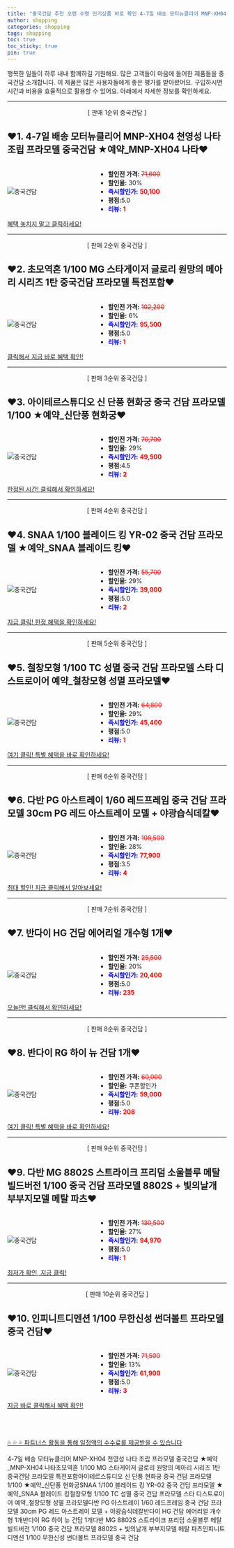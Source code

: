 ```yaml
---
title: "중국건담 추천 오랜 수명 인기상품 바로 확인 4-7일 배송 모터뉴클리어 MNP-XH04 천영성"
author: shopping
categories: shopping
tags: shopping
toc: true
toc_sticky: true
pin: true
---
```

행복한 일들이 하루 내내 함께하길 기원해요. 많은 고객들이 마음에 들어한 제품들을 중국건담 소개합니다. 이 제품은 많은 사용자들에게 좋은 평가를 받아왔어요. 구입하시면 시간과 비용을 효율적으로 활용할 수 있어요. 아래에서 자세한 정보를 확인하세요.

---
<p class="toplist" style="margin: 0 auto; display: block; width: fit-content;">[ 판매 1순위 중국건담 ]</p>

<h2><strong>❤️1. 4-7일 배송 모터뉴클리어 MNP-XH04 천영성 나타 조립 프라모델 중국건담 ★예약_MNP-XH04 나타❤️</strong></h2>

<div style="display: flex; align-items: center;">
    <div style="flex: 0.4;">
        <img src="https://thumbnail8.coupangcdn.com/thumbnails/remote/230x230ex/image/vendor_inventory/d4b9/4c8be14221821bad3080d9d7ae58fbc48ccd3a91ed1ff47f09c1c06da87d.png" alt="중국건담" style="max-width: 100%;">
    </div>
    <div style="flex: 0.6; margin-left: 10px;">
        <ul>
            <li><strong>할인전 가격:</strong> <del style="color: red;">71,600</del></li>
            <li><strong>할인율:</strong> 30%</li>
            <li><span style='color:blue'><strong>즉시할인가:</strong></span> <span style='color:red'><strong>50,100</strong></span></li>
            <li><strong>평점:</strong>5.0</li>
            <li><span style='color:blue'><strong>리뷰:</strong></span> <span style='color:red'><strong>1</strong></span></li>
        </ul>
    </div>
</div>
<div class="center">
    <a href="https://selin100587001.github.io?lptag=AF9450613&subid=githubio&pageKey=7790818344&traceid=V0-153&itemId=21077655115&vendorItemId=88139825117" class="myButton">
        혜택 놓치지 말고 클릭하세요!
    </a>
</div>


---
<p class="toplist" style="margin: 0 auto; display: block; width: fit-content;">[ 판매 2순위 중국건담 ]</p>

<h2><strong>❤️2. 초모역혼 1/100 MG 스타게이저 글로리 원망의 메아리 시리즈 1탄 중국건담 프라모델 특전포함❤️</strong></h2>

<div style="display: flex; align-items: center;">
    <div style="flex: 0.4;">
        <img src="https://thumbnail8.coupangcdn.com/thumbnails/remote/230x230ex/image/vendor_inventory/1e48/6f8a53b3a6727dbc741c07a792044666a048259dc74893eeb5294754e0f7.png" alt="중국건담" style="max-width: 100%;">
    </div>
    <div style="flex: 0.6; margin-left: 10px;">
        <ul>
            <li><strong>할인전 가격:</strong> <del style="color: red;">102,200</del></li>
            <li><strong>할인율:</strong> 6%</li>
            <li><span style='color:blue'><strong>즉시할인가:</strong></span> <span style='color:red'><strong>95,500</strong></span></li>
            <li><strong>평점:</strong>5.0</li>
            <li><span style='color:blue'><strong>리뷰:</strong></span> <span style='color:red'><strong>1</strong></span></li>
        </ul>
    </div>
</div>
<div class="center">
    <a href="https://selin100587001.github.io?lptag=AF9450613&subid=githubio&pageKey=7791422222&traceid=V0-153&itemId=21080703251&vendorItemId=88142834841" class="myButton">
        클릭해서 지금 바로 혜택 확인!
    </a>
</div>


---
<p class="toplist" style="margin: 0 auto; display: block; width: fit-content;">[ 판매 3순위 중국건담 ]</p>

<h2><strong>❤️3. 아이테르스튜디오 신 단풍 현화궁 중국 건담 프라모델 1/100 ★예약_신단풍 현화궁❤️</strong></h2>

<div style="display: flex; align-items: center;">
    <div style="flex: 0.4;">
        <img src="https://thumbnail8.coupangcdn.com/thumbnails/remote/230x230ex/image/vendor_inventory/2f05/9503b103b8f996ea81c511709e81bd900f3ffec4e60e93ddcc8182c8d969.png" alt="중국건담" style="max-width: 100%;">
    </div>
    <div style="flex: 0.6; margin-left: 10px;">
        <ul>
            <li><strong>할인전 가격:</strong> <del style="color: red;">70,700</del></li>
            <li><strong>할인율:</strong> 29%</li>
            <li><span style='color:blue'><strong>즉시할인가:</strong></span> <span style='color:red'><strong>49,500</strong></span></li>
            <li><strong>평점:</strong>4.5</li>
            <li><span style='color:blue'><strong>리뷰:</strong></span> <span style='color:red'><strong>2</strong></span></li>
        </ul>
    </div>
</div>
<div class="center">
    <a href="https://selin100587001.github.io?lptag=AF9450613&subid=githubio&pageKey=7646899317&traceid=V0-153&itemId=20335695699&vendorItemId=87420702003" class="myButton">
        한정된 시간! 클릭해서 확인하세요!
    </a>
</div>


---
<p class="toplist" style="margin: 0 auto; display: block; width: fit-content;">[ 판매 4순위 중국건담 ]</p>

<h2><strong>❤️4. SNAA 1/100 블레이드 킹 YR-02 중국 건담 프라모델 ★예약_SNAA 블레이드 킹❤️</strong></h2>

<div style="display: flex; align-items: center;">
    <div style="flex: 0.4;">
        <img src="https://thumbnail6.coupangcdn.com/thumbnails/remote/230x230ex/image/vendor_inventory/5903/522ab6ba3f79e8129a0fcf61bd9f0885078afb40fcc94772dadd38d00e84.png" alt="중국건담" style="max-width: 100%;">
    </div>
    <div style="flex: 0.6; margin-left: 10px;">
        <ul>
            <li><strong>할인전 가격:</strong> <del style="color: red;">55,700</del></li>
            <li><strong>할인율:</strong> 29%</li>
            <li><span style='color:blue'><strong>즉시할인가:</strong></span> <span style='color:red'><strong>39,000</strong></span></li>
            <li><strong>평점:</strong>5.0</li>
            <li><span style='color:blue'><strong>리뷰:</strong></span> <span style='color:red'><strong>2</strong></span></li>
        </ul>
    </div>
</div>
<div class="center">
    <a href="https://selin100587001.github.io?lptag=AF9450613&subid=githubio&pageKey=7847866136&traceid=V0-153&itemId=21382746661&vendorItemId=88439653166" class="myButton">
        지금 클릭! 한정 혜택을 확인하세요!
    </a>
</div>


---
<p class="toplist" style="margin: 0 auto; display: block; width: fit-content;">[ 판매 5순위 중국건담 ]</p>

<h2><strong>❤️5. 철창모형 1/100 TC 성멸 중국 건담 프라모델 스타 디스트로이어 예약_철창모형 성멸 프라모델❤️</strong></h2>

<div style="display: flex; align-items: center;">
    <div style="flex: 0.4;">
        <img src="https://thumbnail10.coupangcdn.com/thumbnails/remote/230x230ex/image/vendor_inventory/eb03/b8946773158e2411f01f19c01865339fc833aa173a4bd5762d2e1db0ace3.png" alt="중국건담" style="max-width: 100%;">
    </div>
    <div style="flex: 0.6; margin-left: 10px;">
        <ul>
            <li><strong>할인전 가격:</strong> <del style="color: red;">64,800</del></li>
            <li><strong>할인율:</strong> 29%</li>
            <li><span style='color:blue'><strong>즉시할인가:</strong></span> <span style='color:red'><strong>45,400</strong></span></li>
            <li><strong>평점:</strong>5.0</li>
            <li><span style='color:blue'><strong>리뷰:</strong></span> <span style='color:red'><strong>1</strong></span></li>
        </ul>
    </div>
</div>
<div class="center">
    <a href="https://selin100587001.github.io?lptag=AF9450613&subid=githubio&pageKey=7457066238&traceid=V0-153&itemId=19427832085&vendorItemId=86539133897" class="myButton">
        여기 클릭! 특별 혜택을 바로 확인하세요!
    </a>
</div>


---
<p class="toplist" style="margin: 0 auto; display: block; width: fit-content;">[ 판매 6순위 중국건담 ]</p>

<h2><strong>❤️6. 다반 PG 아스트레이 1/60 레드프레임 중국 건담 프라모델 30cm PG 레드 아스트레이 모델 + 야광습식데칼❤️</strong></h2>

<div style="display: flex; align-items: center;">
    <div style="flex: 0.4;">
        <img src="https://thumbnail7.coupangcdn.com/thumbnails/remote/230x230ex/image/vendor_inventory/94f2/273987df36f645aed90a782ba371f460cc12ff5137c519b0861733cb3234.png" alt="중국건담" style="max-width: 100%;">
    </div>
    <div style="flex: 0.6; margin-left: 10px;">
        <ul>
            <li><strong>할인전 가격:</strong> <del style="color: red;">108,500</del></li>
            <li><strong>할인율:</strong> 28%</li>
            <li><span style='color:blue'><strong>즉시할인가:</strong></span> <span style='color:red'><strong>77,900</strong></span></li>
            <li><strong>평점:</strong>3.5</li>
            <li><span style='color:blue'><strong>리뷰:</strong></span> <span style='color:red'><strong>4</strong></span></li>
        </ul>
    </div>
</div>
<div class="center">
    <a href="https://selin100587001.github.io?lptag=AF9450613&subid=githubio&pageKey=7274666608&traceid=V0-153&itemId=18560939255&vendorItemId=85698538048" class="myButton">
        최대 할인! 지금 클릭해서 알아보세요!
    </a>
</div>


---
<p class="toplist" style="margin: 0 auto; display: block; width: fit-content;">[ 판매 7순위 중국건담 ]</p>

<h2><strong>❤️7. 반다이 HG 건담 에어리얼 개수형 1개❤️</strong></h2>

<div style="display: flex; align-items: center;">
    <div style="flex: 0.4;">
        <img src="https://thumbnail6.coupangcdn.com/thumbnails/remote/230x230ex/image/retail/images/2023/04/11/10/4/a50b17a3-743f-453a-804c-295f1a2d2727.jpg" alt="중국건담" style="max-width: 100%;">
    </div>
    <div style="flex: 0.6; margin-left: 10px;">
        <ul>
            <li><strong>할인전 가격:</strong> <del style="color: red;">25,500</del></li>
            <li><strong>할인율:</strong> 20%</li>
            <li><span style='color:blue'><strong>즉시할인가:</strong></span> <span style='color:red'><strong>20,400</strong></span></li>
            <li><strong>평점:</strong>5.0</li>
            <li><span style='color:blue'><strong>리뷰:</strong></span> <span style='color:red'><strong>235</strong></span></li>
        </ul>
    </div>
</div>
<div class="center">
    <a href="https://selin100587001.github.io?lptag=AF9450613&subid=githubio&pageKey=7259924097&traceid=V0-153&itemId=18489415596&vendorItemId=85629036079" class="myButton">
        오늘만! 클릭해서 확인하세요!
    </a>
</div>


---
<p class="toplist" style="margin: 0 auto; display: block; width: fit-content;">[ 판매 8순위 중국건담 ]</p>

<h2><strong>❤️8. 반다이 RG 하이 뉴 건담 1개❤️</strong></h2>

<div style="display: flex; align-items: center;">
    <div style="flex: 0.4;">
        <img src="https://thumbnail8.coupangcdn.com/thumbnails/remote/230x230ex/image/retail/images/2021/12/28/16/0/33a0a115-3b80-49c6-b19b-6b3f66461e00.jpg" alt="중국건담" style="max-width: 100%;">
    </div>
    <div style="flex: 0.6; margin-left: 10px;">
        <ul>
            <li><strong>할인전 가격:</strong> <del style="color: red;">60,000</del></li>
            <li><strong>할인율:</strong> 쿠폰할인가</li>
            <li><span style='color:blue'><strong>즉시할인가:</strong></span> <span style='color:red'><strong>59,000</strong></span></li>
            <li><strong>평점:</strong>5.0</li>
            <li><span style='color:blue'><strong>리뷰:</strong></span> <span style='color:red'><strong>208</strong></span></li>
        </ul>
    </div>
</div>
<div class="center">
    <a href="https://selin100587001.github.io?lptag=AF9450613&subid=githubio&pageKey=6258704669&traceid=V0-153&itemId=12730205788&vendorItemId=79996767504" class="myButton">
        여기 클릭! 특별 혜택을 바로 확인하세요!
    </a>
</div>


---
<p class="toplist" style="margin: 0 auto; display: block; width: fit-content;">[ 판매 9순위 중국건담 ]</p>

<h2><strong>❤️9. 다반 MG 8802S 스트라이크 프리덤 소울블루 메탈빌드버전 1/100 중국 건담 프라모델 8802S + 빛의날개 부부지모델 메탈 파츠❤️</strong></h2>

<div style="display: flex; align-items: center;">
    <div style="flex: 0.4;">
        <img src="https://thumbnail7.coupangcdn.com/thumbnails/remote/230x230ex/image/vendor_inventory/67c1/0a00b965d68126fbb6be8c5bf21809769611634d0ace9b10af1025941b01.png" alt="중국건담" style="max-width: 100%;">
    </div>
    <div style="flex: 0.6; margin-left: 10px;">
        <ul>
            <li><strong>할인전 가격:</strong> <del style="color: red;">130,500</del></li>
            <li><strong>할인율:</strong> 27%</li>
            <li><span style='color:blue'><strong>즉시할인가:</strong></span> <span style='color:red'><strong>94,970</strong></span></li>
            <li><strong>평점:</strong>5.0</li>
            <li><span style='color:blue'><strong>리뷰:</strong></span> <span style='color:red'><strong>1</strong></span></li>
        </ul>
    </div>
</div>
<div class="center">
    <a href="https://selin100587001.github.io?lptag=AF9450613&subid=githubio&pageKey=7274231707&traceid=V0-153&itemId=18558880135&vendorItemId=85696551714" class="myButton">
        최저가 확인, 지금 클릭!
    </a>
</div>


---
<p class="toplist" style="margin: 0 auto; display: block; width: fit-content;">[ 판매 10순위 중국건담 ]</p>

<h2><strong>❤️10. 인피니트디멘션 1/100 무한신성 썬더볼트 프라모델 중국 건담❤️</strong></h2>

<div style="display: flex; align-items: center;">
    <div style="flex: 0.4;">
        <img src="https://thumbnail7.coupangcdn.com/thumbnails/remote/230x230ex/image/vendor_inventory/e2e8/736030bc80ac7f53fe5c57b8634abda551e7f313ef9c8b0e2f19b2ceb8ff.png" alt="중국건담" style="max-width: 100%;">
    </div>
    <div style="flex: 0.6; margin-left: 10px;">
        <ul>
            <li><strong>할인전 가격:</strong> <del style="color: red;">71,500</del></li>
            <li><strong>할인율:</strong> 13%</li>
            <li><span style='color:blue'><strong>즉시할인가:</strong></span> <span style='color:red'><strong>61,900</strong></span></li>
            <li><strong>평점:</strong>5.0</li>
            <li><span style='color:blue'><strong>리뷰:</strong></span> <span style='color:red'><strong>3</strong></span></li>
        </ul>
    </div>
</div>
<div class="center">
    <a href="https://selin100587001.github.io?lptag=AF9450613&subid=githubio&pageKey=7690328058&traceid=V0-153&itemId=20563644112&vendorItemId=87639325136" class="myButton">
        지금 바로 클릭해서 혜택 확인!
    </a>
</div>

<br><br><br>[💦 💦 💦 파트너스 활동을 통해 일정액의 수수료를 제공받을 수 있습니다](https://link.coupang.com/a/bcpT2c)<br><br>4-7일 배송 모터뉴클리어 MNP-XH04 천영성 나타 조립 프라모델 중국건담 ★예약_MNP-XH04 나타초모역혼 1/100 MG 스타게이저 글로리 원망의 메아리 시리즈 1탄 중국건담 프라모델 특전포함아이테르스튜디오 신 단풍 현화궁 중국 건담 프라모델 1/100 ★예약_신단풍 현화궁SNAA 1/100 블레이드 킹 YR-02 중국 건담 프라모델 ★예약_SNAA 블레이드 킹철창모형 1/100 TC 성멸 중국 건담 프라모델 스타 디스트로이어 예약_철창모형 성멸 프라모델다반 PG 아스트레이 1/60 레드프레임 중국 건담 프라모델 30cm PG 레드 아스트레이 모델 + 야광습식데칼반다이 HG 건담 에어리얼 개수형 1개반다이 RG 하이 뉴 건담 1개다반 MG 8802S 스트라이크 프리덤 소울블루 메탈빌드버전 1/100 중국 건담 프라모델 8802S + 빛의날개 부부지모델 메탈 파츠인피니트디멘션 1/100 무한신성 썬더볼트 프라모델 중국 건담
